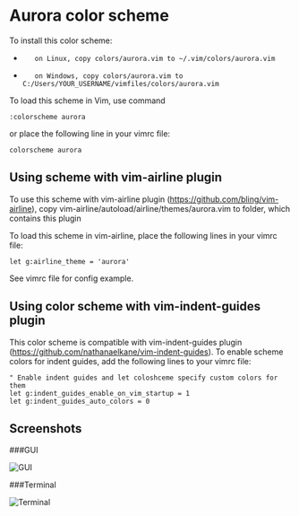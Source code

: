 # Aurora color scheme

To install this color scheme:
-        on Linux, copy colors/aurora.vim to ~/.vim/colors/aurora.vim
-        on Windows, copy colors/aurora.vim to C:/Users/YOUR_USERNAME/vimfiles/colors/aurora.vim

To load this scheme in Vim, use command

    :colorscheme aurora

or place the following line in your vimrc file:

    colorscheme aurora

## Using scheme with vim-airline plugin
To use this scheme with vim-airline plugin (https://github.com/bling/vim-airline), copy
    vim-airline/autoload/airline/themes/aurora.vim to folder, which contains this plugin

To load this scheme in vim-airline, place the following lines in your vimrc file:

    let g:airline_theme = 'aurora'

See vimrc file for config example.

## Using color scheme with vim-indent-guides plugin
This color scheme is compatible with vim-indent-guides plugin (https://github.com/nathanaelkane/vim-indent-guides).
To enable scheme colors for indent guides, add the following lines to your vimrc file:

    " Enable indent guides and let coloshceme specify custom colors for them
    let g:indent_guides_enable_on_vim_startup = 1
    let g:indent_guides_auto_colors = 0

## Screenshots
###GUI

![GUI](https://raw.githubusercontent.com/wiki/everard/vim-aurora-theme/screenshot-gui.png)

###Terminal

![Terminal](https://raw.githubusercontent.com/wiki/everard/vim-aurora-theme/screenshot-terminal.png)
